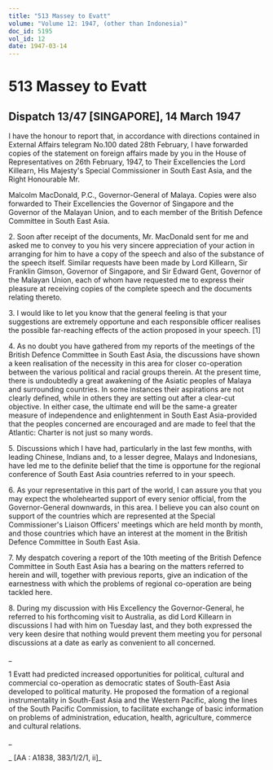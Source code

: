 ```yaml
---
title: "513 Massey to Evatt"
volume: "Volume 12: 1947, (other than Indonesia)"
doc_id: 5195
vol_id: 12
date: 1947-03-14
---
```


# 513 Massey to Evatt

## Dispatch 13/47 [SINGAPORE], 14 March 1947

I have the honour to report that, in accordance with directions contained in External Affairs telegram No.100 dated 28th February, I have forwarded copies of the statement on foreign affairs made by you in the House of Representatives on 26th February, 1947, to Their Excellencies the Lord Killearn, His Majesty's Special Commissioner in South East Asia, and the Right Honourable Mr.

Malcolm MacDonald, P.C., Governor-General of Malaya. Copies were also forwarded to Their Excellencies the Governor of Singapore and the Governor of the Malayan Union, and to each member of the British Defence Committee in South East Asia.

2\. Soon after receipt of the documents, Mr. MacDonald sent for me and asked me to convey to you his very sincere appreciation of your action in arranging for him to have a copy of the speech and also of the substance of the speech itself. Similar requests have been made by Lord Killearn, Sir Franklin Gimson, Governor of Singapore, and Sir Edward Gent, Governor of the Malayan Union, each of whom have requested me to express their pleasure at receiving copies of the complete speech and the documents relating thereto.

3\. I would like to let you know that the general feeling is that your suggestions are extremely opportune and each responsible officer realises the possible far-reaching effects of the action proposed in your speech. [1]

4\. As no doubt you have gathered from my reports of the meetings of the British Defence Committee in South East Asia, the discussions have shown a keen realisation of the necessity in this area for closer co-operation between the various political and racial groups therein. At the present time, there is undoubtedly a great awakening of the Asiatic peoples of Malaya and surrounding countries. In some instances their aspirations are not clearly defined, while in others they are setting out after a clear-cut objective. In either case, the ultimate end will be the same-a greater measure of independence and enlightenment in South East Asia-provided that the peoples concerned are encouraged and are made to feel that the Atlantic: Charter is not just so many words.

5\. Discussions which I have had, particularly in the last few months, with leading Chinese, Indians and, to a lesser degree, Malays and Indonesians, have led me to the definite belief that the time is opportune for the regional conference of South East Asia countries referred to in your speech.

6\. As your representative in this part of the world, I can assure you that you may expect the wholehearted support of every senior official, from the Governor-General downwards, in this area. I believe you can also count on support of the countries which are represented at the Special Commissioner's Liaison Officers' meetings which are held month by month, and those countries which have an interest at the moment in the British Defence Committee in South East Asia.

7\. My despatch covering a report of the 10th meeting of the British Defence Committee in South East Asia has a bearing on the matters referred to herein and will, together with previous reports, give an indication of the earnestness with which the problems of regional co-operation are being tackled here.

8\. During my discussion with His Excellency the Governor-General, he referred to his forthcoming visit to Australia, as did Lord Killearn in discussions I had with him on Tuesday last, and they both expressed the very keen desire that nothing would prevent them meeting you for personal discussions at a date as early as convenient to all concerned.

_

1 Evatt had predicted increased opportunities for political, cultural and commercial co-operation as democratic states of South-East Asia developed to political maturity. He proposed the formation of a regional instrumentality in South-East Asia and the Western Pacific, along the lines of the South Pacific Commission, to facilitate exchange of basic information on problems of administration, education, health, agriculture, commerce and cultural relations.

_

_ [AA : A1838, 383/1/2/1, ii]_
